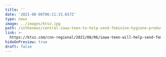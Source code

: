 ```yaml
---
title: ''
date: '2021-08-08T06:11:15.657Z'
type: news
image: ../images/ktvz.jpg
path: /inthenews/central-iowa-teen-to-help-send-feminine-hygiene-products-to-kenya
link: >-
  https://ktvz.com/cnn-regional/2021/08/06/iowa-teen-will-help-send-feminine-hygiene-products-to-kenya/
hideOnPreview: true
draft: false
---
```

